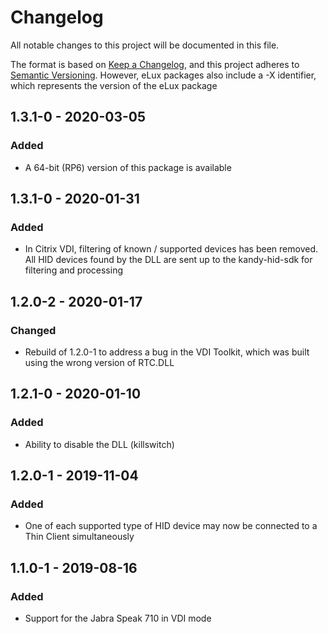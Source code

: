 # Changelog
All notable changes to this project will be documented in this file.

The format is based on [Keep a Changelog](https://keepachangelog.com/en/1.0.0/),
and this project adheres to [Semantic Versioning](https://semver.org/spec/v2.0.0.html). However, eLux packages also include a -X identifier, which represents the version of the eLux package

## 1.3.1-0 - 2020-03-05
### Added
- A 64-bit (RP6) version of this package is available

## 1.3.1-0 - 2020-01-31
### Added
- In Citrix VDI, filtering of known / supported devices has been removed. All HID devices found by the DLL are sent up to the kandy-hid-sdk for filtering and processing

## 1.2.0-2 - 2020-01-17
### Changed
- Rebuild of 1.2.0-1 to address a bug in the VDI Toolkit, which was built using the wrong version of RTC.DLL

## 1.2.1-0 - 2020-01-10
### Added
- Ability to disable the DLL (killswitch)

## 1.2.0-1 - 2019-11-04
### Added
- One of each supported type of HID device may now be connected to a Thin Client simultaneously

## 1.1.0-1 - 2019-08-16
### Added
- Support for the Jabra Speak 710 in VDI mode

<!-- changelog possible fields:
### Added
### Changed
### Removed
### Deprecated
### Fixed
### Security
>
